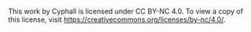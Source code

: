 This work by Cyphall is licensed under CC BY-NC 4.0. To view a copy of this license, visit https://creativecommons.org/licenses/by-nc/4.0/.